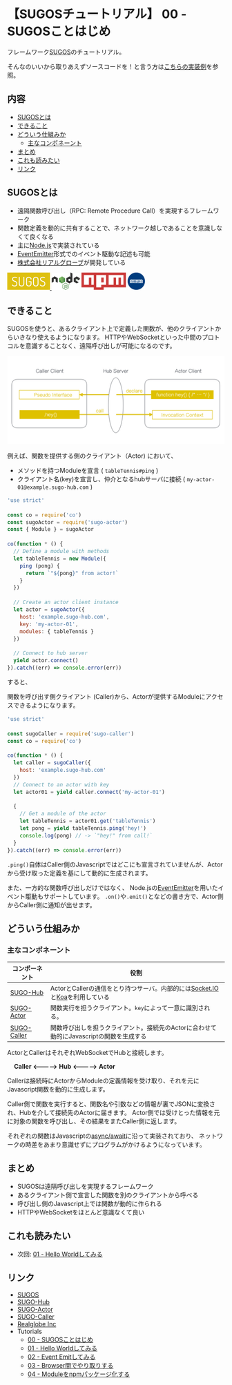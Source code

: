# 【SUGOSチュートリアル】 00 - SUGOSことはじめ


フレームワーク[SUGOS](https://github.com/realglobe-Inc/sugos)のチュートリアル。

そんなのいいから取りあえずソースコードを！と言う方は[こちらの実装例](https://github.com/realglobe-Inc/sugos-tutorial/tree/master/example)を参照。


## 内容
- [SUGOSとは](#sugos%E3%81%A8%E3%81%AF)
- [できること](#%E3%81%A7%E3%81%8D%E3%82%8B%E3%81%93%E3%81%A8)
- [どういう仕組みか](#%E3%81%A9%E3%81%86%E3%81%84%E3%81%86%E4%BB%95%E7%B5%84%E3%81%BF%E3%81%8B)
  * [主なコンポネーント](#%E4%B8%BB%E3%81%AA%E3%82%B3%E3%83%B3%E3%83%9D%E3%83%8D%E3%83%BC%E3%83%B3%E3%83%88)
- [まとめ](#%E3%81%BE%E3%81%A8%E3%82%81)
- [これも読みたい](#%E3%81%93%E3%82%8C%E3%82%82%E8%AA%AD%E3%81%BF%E3%81%9F%E3%81%84)
- [リンク](#%E3%83%AA%E3%83%B3%E3%82%AF)


## SUGOSとは

+ 遠隔関数呼び出し（RPC: Remote Procedure Call）を実現するフレームワーク
+ 関数定義を動的に共有することで、ネットワーク越しであることを意識しなくて良くなる
+ 主に[Node.js](https://nodejs.org/en/)で実装されている
+ [EventEmitter](https://nodejs.org/api/events.html#events_events)形式でのイベント駆動な記述も可能
+ [株式会社リアルグローブ](http://realglobe.jp/)が開発している

<a href="https://github.com/realglobe-Inc/sugos">
  <img src="../../images/sugos-banner.png"
       alt="Banner"
       height="40"
  />
</a>
<a href="https://nodejs.org/en/">
  <img src="../../images/nodejs-banner.png"
       alt="banner"
       height="40"
       style="height:40px"
  /></a>
<a href="https://docs.npmjs.com/">
  <img src="../../images/npm-banner.png"
       alt="banner"
       height="40"
       style="height:40px"
  /></a>
<a href="http://realglobe.jp/">
  <img src="../../images/realglboe-logo.png"
       alt="banner"
       height="40"
       style="height:40px"
  /></a>


## できること

SUGOSを使うと、あるクライアント上で定義した関数が、他のクライアントからいきなり使えるようになります。
HTTPやWebSocketといった中間のプロトコルを意識することなく、遠隔呼び出しが可能になるのです。

<img src="../../images/sugos-overview.png"
     alt="Overview"
/>


例えば、関数を提供する側のクライアント（Actor) において、

+ メソッドを持つModuleを宣言 ( `tableTennis#ping` )
+ クライアント名(key)を宣言し、仲介となるhubサーバに接続 ( `my-actor-01@example.sugo-hub.com` )

```javascript
'use strict'

const co = require('co')
const sugoActor = require('sugo-actor')
const { Module } = sugoActor

co(function * () {
  // Define a module with methods
  let tableTennis = new Module({
    ping (pong) {
      return `"${pong}" from actor!`
    }
  })

  // Create an actor client instance
  let actor = sugoActor({
    host: 'example.sugo-hub.com',
    key: 'my-actor-01',
    modules: { tableTennis }
  })

  // Connect to hub server
  yield actor.connect()
}).catch((err) => console.error(err))

```

すると、

関数を呼び出す側クライアント (Caller)から、Actorが提供するModuleにアクセスできるようになります。


```javascript
'use strict'

const sugoCaller = require('sugo-caller')
const co = require('co')

co(function * () {
  let caller = sugoCaller({
    host: 'example.sugo-hub.com'
  })
  // Connect to an actor with key
  let actor01 = yield caller.connect('my-actor-01')

  {
    // Get a module of the actor
    let tableTennis = actor01.get('tableTennis')
    let pong = yield tableTennis.ping('hey!')
    console.log(pong) // -> `"hey!" from call!`
  }
}).catch((err) => console.error(err))

```

`.ping()`自体はCaller側のJavascriptではどこにも宣言されていませんが、Actorから受け取った定義を基にして動的に生成されます。

また、一方的な関数呼び出しだけではなく、 Node.jsの[EventEmitter](https://nodejs.org/api/events.html#events_events)を用いたイベント駆動もサポートしています。
`.on()`や`.emit()`となどの書き方で、Actor側からCaller側に通知が出せます。


## どういう仕組みか

### 主なコンポネーント

| コンポーネント | 役割 |
| ------------ | --- |
| [SUGO-Hub](https://github.com/realglobe-Inc/sugo-hub) | ActorとCallerの通信をとり持つサーバ。内部的には[Socket.IO](http://socket.io/)と[Koa](https://github.com/koajs/koa)を利用している |
| [SUGO-Actor](https://github.com/realglobe-Inc/sugo-actor) | 関数実行を担うクライアント。`key`によって一意に識別される。 |
| [SUGO-Caller](https://github.com/realglobe-Inc/sugo-caller) | 関数呼び出しを担うクライアント。接続先のActorに合わせて動的にJavascriptの関数を生成する |


ActorとCallerはそれぞれWebSocketでHubと接続します。


&nbsp;&nbsp;&nbsp;&nbsp;**Caller** **<----->** **Hub** **<----->** **Actor**


Callerは接続時にActorからModuleの定義情報を受け取り、それを元にJavascript関数を動的に生成します。

Caller側で関数を実行すると、関数名や引数などの情報が裏でJSONに変換され、Hubを介して接続先のActorに届きます。
Actor側では受けとった情報を元に対象の関数を呼び出し、その結果をまたCaller側に返します。

それぞれの関数はJavascriptの[async/await](https://github.com/yortus/asyncawait#guide-to-asyncawait-v10)に沿って実装されており、
ネットワークの時差をあまり意識せずにプログラムがかけるようになっています。

## まとめ

+ SUGOSは遠隔呼び出しを実現するフレームワーク
+ あるクライアント側で宣言した関数を別のクライアントから呼べる
+ 呼び出し側のJavascript上では関数が動的に作られる
+ HTTPやWebSocketをほとんど意識なくて良い


## これも読みたい

+ 次回: [01 - Hello Worldしてみる](https://github.com/realglobe-Inc/sugos-tutorial/blob/master/dist/markdown/ja/01%20-%20Hello%20World%E3%81%97%E3%81%A6%E3%81%BF%E3%82%8B.md)


## リンク

+ [SUGOS](https://github.com/realglobe-Inc/sugos)
+ [SUGO-Hub](https://github.com/realglobe-Inc/sugo-hub)
+ [SUGO-Actor](https://github.com/realglobe-Inc/sugo-actor)
+ [SUGO-Caller](https://github.com/realglobe-Inc/sugo-caller)
+ [Realglobe Inc](http://realglobe.jp/)
+ Tutorials
  + [00 - SUGOSことはじめ](https://github.com/realglobe-Inc/sugos-tutorial/blob/master/dist/markdown/ja/00%20-%20SUGOS%E3%81%93%E3%81%A8%E3%81%AF%E3%81%98%E3%82%81.md)
  + [01 - Hello Worldしてみる](https://github.com/realglobe-Inc/sugos-tutorial/blob/master/dist/markdown/ja/01%20-%20Hello%20World%E3%81%97%E3%81%A6%E3%81%BF%E3%82%8B.md)
  + [02 - Event Emitしてみる](https://github.com/realglobe-Inc/sugos-tutorial/blob/master/dist/markdown/ja/02%20-%20Event%20Emit%E3%81%97%E3%81%A6%E3%81%BF%E3%82%8B.md)
  + [03 - Browser間でやり取りする](https://github.com/realglobe-Inc/sugos-tutorial/blob/master/dist/markdown/ja/03%20-%20Browser%E9%96%93%E3%81%A7%E3%82%84%E3%82%8A%E5%8F%96%E3%82%8A%E3%81%99%E3%82%8B.md)
  + [04 - Moduleをnpmパッケージ化する](https://github.com/realglobe-Inc/sugos-tutorial/blob/master/dist/markdown/ja/04%20-%20Module%E3%82%92npm%E3%83%91%E3%83%83%E3%82%B1%E3%83%BC%E3%82%B8%E5%8C%96%E3%81%99%E3%82%8B.md)
